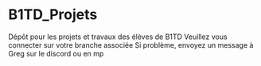 # B1TD_Projets
Dépôt pour les projets et travaux des élèves de B1TD
Veuillez vous connecter sur votre branche associée
Si problème, envoyez un message à Greg sur le discord ou en mp